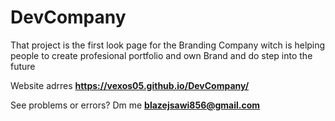 # DevCompany
That project is the first look page for the Branding Company witch is
helping people to create profesional portfolio and own Brand and do step into the future

Website adrres **https://vexos05.github.io/DevCompany/**




See problems or errors?  Dm me **blazejsawi856@gmail.com**
